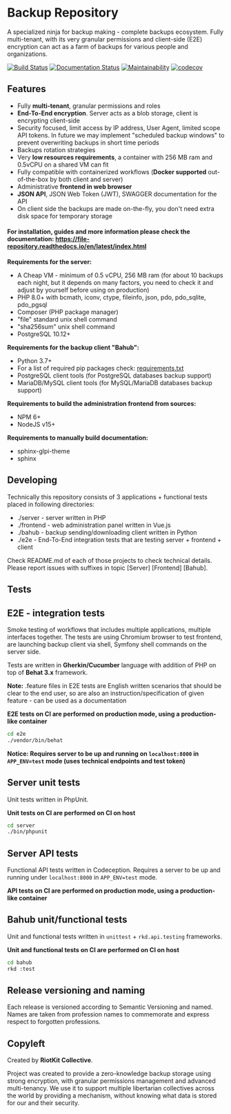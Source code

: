 Backup Repository
=================

A specialized ninja for backup making - complete backups ecosystem. Fully multi-tenant, with its very granular permissions and client-side (E2E) encryption can act as a farm of backups for various people and organizations.

[![Build Status](https://travis-ci.org/riotkit-org/file-repository.svg?branch=master)](https://travis-ci.org/riotkit-org/backup-repository)
[![Documentation Status](https://readthedocs.org/projects/file-repository/badge/?version=latest)](https://file-repository.docs.riotkit.org/en/latest/?badge=latest)
[![Maintainability](https://api.codeclimate.com/v1/badges/4ed37b276f5379c3dc52/maintainability)](https://codeclimate.com/github/riotkit-org/backup-repository/maintainability)
[![codecov](https://codecov.io/gh/riotkit-org/file-repository/branch/master/graph/badge.svg)](https://codecov.io/gh/riotkit-org/backup-repository)

Features
--------

- Fully **multi-tenant**, granular permissions and roles
- **End-To-End encryption**. Server acts as a blob storage, client is encrypting client-side
- Security focused, limit access by IP address, User Agent, limited scope API tokens. In future we may implement "scheduled backup windows" to prevent overwriting backups in short time periods
- Backups rotation strategies
- Very **low resources requirements**, a container with 256 MB ram and 0.5vCPU on a shared VM can fit
- Fully compatible with containerized workflows (**Docker supported** out-of-the-box by both client and server)
- Administrative **frontend in web browser**
- **JSON API**, JSON Web Token (JWT), SWAGGER documentation for the API
- On client side the backups are made on-the-fly, you don't need extra disk space for temporary storage

#### For installation, guides and more information please check the documentation: https://file-repository.readthedocs.io/en/latest/index.html

**Requirements for the server:**
- A Cheap VM - minimum of 0.5 vCPU, 256 MB ram (for about 10 backups each night, but it depends on many factors, you need to check it and adjust by yourself before using on production)
- PHP 8.0+ with bcmath, iconv, ctype, fileinfo, json, pdo, pdo_sqlite, pdo_pgsql
- Composer (PHP package manager)
- "file" standard unix shell command
- "sha256sum" unix shell command
- PostgreSQL 10.12+

**Requirements for the backup client "Bahub":**
- Python 3.7+
- For a list of required pip packages check: [requirements.txt](bahub/requirements.txt)
- PostgreSQL client tools (for PostgreSQL databases backup support)
- MariaDB/MySQL client tools (for MySQL/MariaDB databases backup support)

**Requirements to build the administration frontend from sources:**
- NPM 6+
- NodeJS v15+

**Requirements to manually build documentation:**
- sphinx-glpi-theme
- sphinx

Developing
----------

Technically this repository consists of 3 applications + functional tests placed in following directories:
- ./server - server written in PHP
- ./frontend - web administration panel written in Vue.js
- ./bahub - backup sending/downloading client written in Python
- ./e2e - End-To-End integration tests that are testing server + frontend + client

Check README.md of each of those projects to check technical details.
Please report issues with suffixes in topic [Server] [Frontend] [Bahub].

Tests
-----

## E2E - integration tests

Smoke testing of workflows that includes multiple applications, multiple interfaces together.
The tests are using Chromium browser to test frontend, are launching backup client via shell, Symfony shell commands on the server side.

Tests are written in **Gherkin/Cucumber** language with addition of PHP on top of **Behat 3.x** framework.

**Note:** .feature files in E2E tests are English written scenarios that should be clear to the end user, so are also an instruction/specification of given feature - can be used as a documentation

**E2E tests on CI are performed on production mode, using a production-like container**

```bash
cd e2e
./vendor/bin/behat
```

**Notice: Requires server to be up and running on `localhost:8000` in `APP_ENV=test` mode (uses technical endpoints and test token)**

## Server unit tests

Unit tests written in PhpUnit.

**Unit tests on CI are performed on CI on host**

```bash
cd server
./bin/phpunit
```

## Server API tests

Functional API tests written in Codeception. Requires a server to be up and running under `localhost:8000` in `APP_ENV=test` mode.

**API tests on CI are performed on production mode, using a production-like container**

## Bahub unit/functional tests

Unit and functional tests written in `unittest` + `rkd.api.testing` frameworks.

**Unit and functional tests on CI are performed on CI on host**

```bash
cd bahub
rkd :test
```

Release versioning and naming
-----------------------------

Each release is versioned according to Semantic Versioning and named.
Names are taken from profession names to commemorate and express respect to forgotten professions.

Copyleft
--------

Created by **RiotKit Collective**.

Project was created to provide a zero-knowledge backup storage using strong encryption, with granular permissions management and advanced multi-tenancy.
We use it to support multiple libertarian collectives across the world by providing a mechanism, without knowing what data is stored for our and their security.
